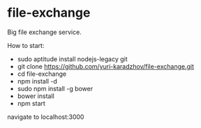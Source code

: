file-exchange
=============

Big file exchange service.

How to start:
* sudo aptitude install nodejs-legacy git
* git clone https://github.com/yuri-karadzhov/file-exchange.git
* cd file-exchange
* npm install -d
* sudo npm install -g bower
* bower install
* npm start

navigate to localhost:3000
